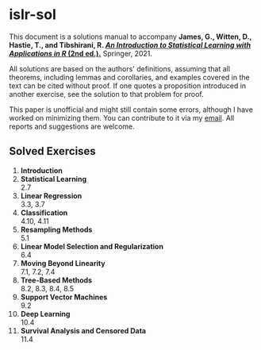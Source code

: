 # islr-sol

This document is a solutions manual to accompany <b>James, G., Witten, D., Hastie, T., and Tibshirani, R. [<i>An Introduction to Statistical Learning with Applications in R</i> (2nd ed.).](https://www.statlearning.com/)</b> Springer, 2021.

All solutions are based on the authors' definitions, assuming that all theorems, including lemmas and corollaries, and examples covered in the text can be cited without proof.
If one quotes a proposition introduced in another exercise, see the solution to that problem for proof.

This paper is unofficial and might still contain some errors, although I have worked on minimizing them.
You can contribute to it via my [email](mailto:mgklee@kaist.ac.kr). All reports and suggestions are welcome.

## Solved Exercises

1.  **Introduction**
2.  **Statistical Learning**  
    2.7
3.  **Linear Regression**  
    3.3, 3.7
4.  **Classification**  
    4.10, 4.11
5.  **Resampling Methods**  
    5.1
6.  **Linear Model Selection and Regularization**  
    6.4
7.  **Moving Beyond Linearity**  
    7.1, 7.2, 7.4
8.  **Tree-Based Methods**  
    8.2, 8.3, 8.4, 8.5
9.  **Support Vector Machines**  
    9.2
10.  **Deep Learning**  
    10.4
11.  **Survival Analysis and Censored Data**  
    11.4
